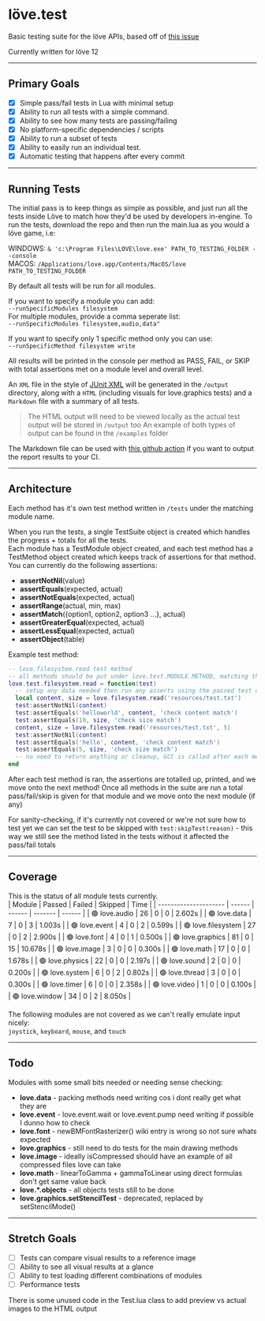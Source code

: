 # löve.test
Basic testing suite for the löve APIs, based off of [this issue](https://github.com/love2d/love/issues/1745)

Currently written for löve 12

---

## Primary Goals
- [x] Simple pass/fail tests in Lua with minimal setup 
- [x] Ability to run all tests with a simple command.
- [x] Ability to see how many tests are passing/failing
- [x] No platform-specific dependencies / scripts
- [x] Ability to run a subset of tests
- [x] Ability to easily run an individual test.
- [x] Automatic testing that happens after every commit

---

## Running Tests
The initial pass is to keep things as simple as possible, and just run all the tests inside Löve to match how they'd be used by developers in-engine.
To run the tests, download the repo and then run the main.lua as you would a löve game, i.e:

WINDOWS: `& 'c:\Program Files\LOVE\love.exe' PATH_TO_TESTING_FOLDER --console`  
MACOS: `/Applications/love.app/Contents/MacOS/love PATH_TO_TESTING_FOLDER`

By default all tests will be run for all modules.  

If you want to specify a module you can add:  
`--runSpecificModules filesystem`  
For multiple modules, provide a comma seperate list:  
`--runSpecificModules filesystem,audio,data"`

If you want to specify only 1 specific method only you can use:  
`--runSpecificMethod filesystem write`

All results will be printed in the console per method as PASS, FAIL, or SKIP with total assertions met on a module level and overall level.  

An `XML` file in the style of [JUnit XML](https://www.ibm.com/docs/en/developer-for-zos/14.1?topic=formats-junit-xml-format) will be generated in the `/output` directory, along with a `HTML` (including visuals for love.graphics tests) and a `Markdown` file with a summary of all tests.  
> The HTML output will need to be viewed locally as the actual test output will be stored in `/output` too
> An example of both types of output can be found in the `/examples` folder  

The Markdown file can be used with [this github action](https://github.com/ellraiser/love-test-report) if you want to output the report results to your CI.

---

## Architecture
Each method has it's own test method written in `/tests` under the matching module name.

When you run the tests, a single TestSuite object is created which handles the progress + totals for all the tests.  
Each module has a TestModule object created, and each test method has a TestMethod object created which keeps track of assertions for that method. You can currently do the following assertions:
- **assertNotNil**(value)
- **assertEquals**(expected, actual)
- **assertNotEquals**(expected, actual)
- **assertRange**(actual, min, max)
- **assertMatch**({option1, option2, option3 ...}, actual) 
- **assertGreaterEqual**(expected, actual)
- **assertLessEqual**(expected, actual)
- **assertObject**(table)

Example test method:
```lua
-- love.filesystem.read test method
-- all methods should be put under love.test.MODULE.METHOD, matching the API
love.test.filesystem.read = function(test)
  -- setup any data needed then run any asserts using the passed test object
  local content, size = love.filesystem.read('resources/test.txt')
  test:assertNotNil(content)
  test:assertEquals('helloworld', content, 'check content match')
  test:assertEquals(10, size, 'check size match')
  content, size = love.filesystem.read('resources/test.txt', 5)
  test:assertNotNil(content)
  test:assertEquals('hello', content, 'check content match')
  test:assertEquals(5, size, 'check size match')
  -- no need to return anything or cleanup, GCC is called after each method
end
```

After each test method is ran, the assertions are totalled up, printed, and we move onto the next method! Once all methods in the suite are run a total pass/fail/skip is given for that module and we move onto the next module (if any)

For sanity-checking, if it's currently not covered or we're not sure how to test yet we can set the test to be skipped with `test:skipTest(reason)` - this way we still see the method listed in the tests without it affected the pass/fail totals

---

## Coverage
This is the status of all module tests currently.  
| Module                | Passed | Failed | Skipped | Time   |
| --------------------- | ------ | ------ | ------- | ------ |
| 🟢 love.audio | 26 | 0 | 0 | 2.602s |
| 🟢 love.data | 7 | 0 | 3 | 1.003s |
| 🟢 love.event | 4 | 0 | 2 | 0.599s |
| 🟢 love.filesystem | 27 | 0 | 2 | 2.900s |
| 🟢 love.font | 4 | 0 | 1 | 0.500s |
| 🟢 love.graphics | 81 | 0 | 15 | 10.678s |
| 🟢 love.image | 3 | 0 | 0 | 0.300s |
| 🟢 love.math | 17 | 0 | 0 | 1.678s |
| 🟢 love.physics | 22 | 0 | 0 | 2.197s |
| 🟢 love.sound | 2 | 0 | 0 | 0.200s |
| 🟢 love.system | 6 | 0 | 2 | 0.802s |
| 🟢 love.thread | 3 | 0 | 0 | 0.300s |
| 🟢 love.timer | 6 | 0 | 0 | 2.358s |
| 🟢 love.video | 1 | 0 | 0 | 0.100s |
| 🟢 love.window | 34 | 0 | 2 | 8.050s |  

The following modules are not covered as we can't really emulate input nicely:  
`joystick`, `keyboard`, `mouse`, and `touch`

---

## Todo 
Modules with some small bits needed or needing sense checking:
- **love.data** - packing methods need writing cos i dont really get what they are
- **love.event** - love.event.wait or love.event.pump need writing if possible I dunno how to check
- **love.font** - newBMFontRasterizer() wiki entry is wrong so not sure whats expected
- **love.graphics** - still need to do tests for the main drawing methods
- **love.image** - ideally isCompressed should have an example of all compressed files love can take
- **love.math** - linearToGamma + gammaToLinear using direct formulas don't get same value back
- **love.*.objects** - all objects tests still to be done
- **love.graphics.setStencilTest** - deprecated, replaced by setStencilMode()

---

## Stretch Goals
- [ ] Tests can compare visual results to a reference image
- [ ] Ability to see all visual results at a glance
- [ ] Ability to test loading different combinations of modules
- [ ] Performance tests

There is some unused code in the Test.lua class to add preview vs actual images to the HTML output
